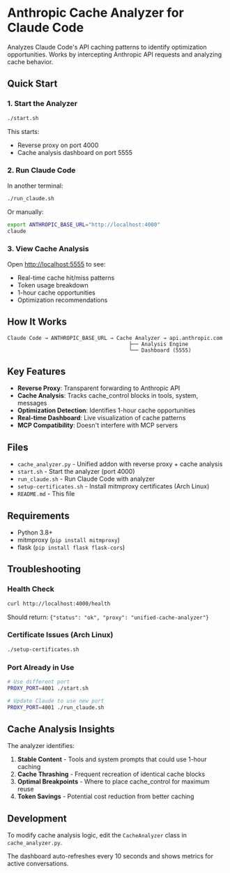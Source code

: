 # Anthropic Cache Analyzer for Claude Code

Analyzes Claude Code's API caching patterns to identify optimization opportunities. Works by intercepting Anthropic API requests and analyzing cache behavior.

## Quick Start

### 1. Start the Analyzer

```bash
./start.sh
```

This starts:

- Reverse proxy on port 4000
- Cache analysis dashboard on port 5555

### 2. Run Claude Code

In another terminal:

```bash
./run_claude.sh
```

Or manually:

```bash
export ANTHROPIC_BASE_URL="http://localhost:4000"
claude
```

### 3. View Cache Analysis

Open <http://localhost:5555> to see:

- Real-time cache hit/miss patterns
- Token usage breakdown
- 1-hour cache opportunities
- Optimization recommendations

## How It Works

```
Claude Code → ANTHROPIC_BASE_URL → Cache Analyzer → api.anthropic.com
                                       ├── Analysis Engine
                                       └── Dashboard (5555)
```

## Key Features

- **Reverse Proxy**: Transparent forwarding to Anthropic API
- **Cache Analysis**: Tracks cache_control blocks in tools, system, messages
- **Optimization Detection**: Identifies 1-hour cache opportunities
- **Real-time Dashboard**: Live visualization of cache patterns
- **MCP Compatibility**: Doesn't interfere with MCP servers

## Files

- `cache_analyzer.py` - Unified addon with reverse proxy + cache analysis
- `start.sh` - Start the analyzer (port 4000)
- `run_claude.sh` - Run Claude Code with analyzer
- `setup-certificates.sh` - Install mitmproxy certificates (Arch Linux)
- `README.md` - This file

## Requirements

- Python 3.8+
- mitmproxy (`pip install mitmproxy`)
- flask (`pip install flask flask-cors`)

## Troubleshooting

### Health Check

```bash
curl http://localhost:4000/health
```

Should return: `{"status": "ok", "proxy": "unified-cache-analyzer"}`

### Certificate Issues (Arch Linux)

```bash
./setup-certificates.sh
```

### Port Already in Use

```bash
# Use different port
PROXY_PORT=4001 ./start.sh

# Update Claude to use new port
PROXY_PORT=4001 ./run_claude.sh
```

## Cache Analysis Insights

The analyzer identifies:

1. **Stable Content** - Tools and system prompts that could use 1-hour caching
2. **Cache Thrashing** - Frequent recreation of identical cache blocks
3. **Optimal Breakpoints** - Where to place cache_control for maximum reuse
4. **Token Savings** - Potential cost reduction from better caching

## Development

To modify cache analysis logic, edit the `CacheAnalyzer` class in `cache_analyzer.py`.

The dashboard auto-refreshes every 10 seconds and shows metrics for active conversations.

